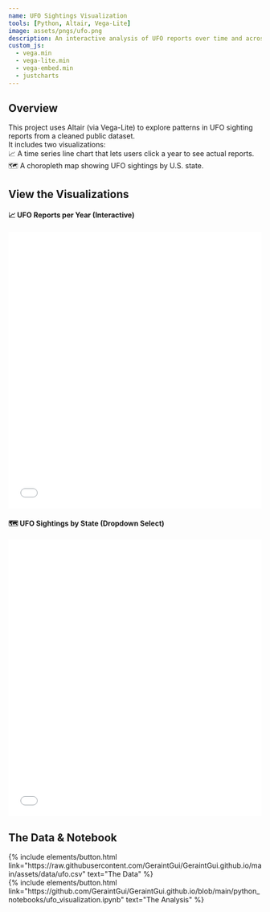 ```yaml
---
name: UFO Sightings Visualization
tools: [Python, Altair, Vega-Lite]
image: assets/pngs/ufo.png 
description: An interactive analysis of UFO reports over time and across states.
custom_js:
  - vega.min
  - vega-lite.min
  - vega-embed.min
  - justcharts
---
```


## Overview

This project uses Altair (via Vega-Lite) to explore patterns in UFO sighting reports from a cleaned public dataset.  
It includes two visualizations:  
📈 A time series line chart that lets users click a year to see actual reports.  
🗺️ A choropleth map showing UFO sightings by U.S. state.

## View the Visualizations

<h4>📈 UFO Reports per Year (Interactive)</h4>
<iframe src="/assets/html/hw5_chart1.html" width="100%" height="550" frameborder="0"></iframe>

<h4>🗺️ UFO Sightings by State (Dropdown Select)</h4>
<iframe src="/assets/html/hw5_chart2.html" width="100%" height="550" frameborder="0"></iframe>

## The Data & Notebook

<div class="left">
{% include elements/button.html link="https://raw.githubusercontent.com/GeraintGui/GeraintGui.github.io/main/assets/data/ufo.csv" text="The Data" %}
</div>

<div class="right">
{% include elements/button.html link="https://github.com/GeraintGui/GeraintGui.github.io/blob/main/python_notebooks/ufo_visualization.ipynb" text="The Analysis" %}
</div>

